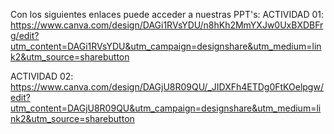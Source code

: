
Con los siguientes enlaces puede acceder a nuestras PPT's:
ACTIVIDAD 01: https://www.canva.com/design/DAGi1RVsYDU/n8hKh2MmYXJw0UxBXDBFrg/edit?utm_content=DAGi1RVsYDU&utm_campaign=designshare&utm_medium=link2&utm_source=sharebutton

ACTIVIDAD 02: https://www.canva.com/design/DAGjU8R09QU/_JIDXFh4ETDg0FtKOelpgw/edit?utm_content=DAGjU8R09QU&utm_campaign=designshare&utm_medium=link2&utm_source=sharebutton
